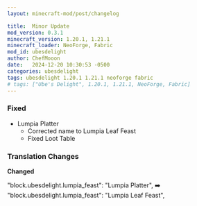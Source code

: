 ```yaml
---
layout: minecraft-mod/post/changelog

title:  Minor Update
mod_version: 0.3.1
minecraft_version: 1.20.1, 1.21.1
minecraft_loader: NeoForge, Fabric
mod_id: ubesdelight
author: ChefMooon
date:   2024-12-20 10:30:53 -0500
categories: ubesdelight
tags: ubesdelight 1.20.1 1.21.1 neoforge fabric
# tags: ["Ube's Delight", 1.20.1, 1.21.1, NeoForge, Fabric]
---
```


### Fixed

- Lumpia Platter
    - Corrected name to Lumpia Leaf Feast
    - Fixed Loot Table

### Translation Changes
**Changed**

"block.ubesdelight.lumpia_feast": "Lumpia Platter",
➡️
"block.ubesdelight.lumpia_feast": "Lumpia Leaf Feast",